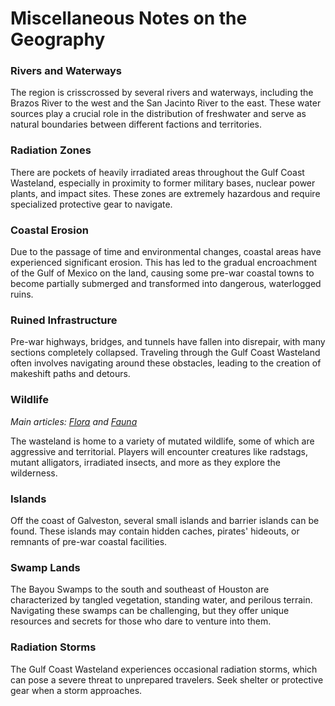 # Miscellaneous Notes on the Geography

### Rivers and Waterways

The region is crisscrossed by several rivers and waterways, including the Brazos River to the west and the San Jacinto
River to the east. These water sources play a crucial role in the distribution of freshwater and serve as natural
boundaries between different factions and territories.

### Radiation Zones

There are pockets of heavily irradiated areas throughout the Gulf Coast Wasteland, especially in proximity to former
military bases, nuclear power plants, and impact sites. These zones are extremely hazardous and require specialized
protective gear to navigate.

### Coastal Erosion

Due to the passage of time and environmental changes, coastal areas have experienced significant erosion. This has led
to the gradual encroachment of the Gulf of Mexico on the land, causing some pre-war coastal towns to become partially
submerged and transformed into dangerous, waterlogged ruins.

### Ruined Infrastructure

Pre-war highways, bridges, and tunnels have fallen into disrepair, with many sections completely collapsed. Traveling
through the Gulf Coast Wasteland often involves navigating around these obstacles, leading to the creation of makeshift
paths and detours.

### Wildlife

*Main articles: [Flora](../../denizens_of_the_wasteland/flora.md) and [Fauna](../../denizens_of_the_wasteland/fauna.md)*

The wasteland is home to a variety of mutated wildlife, some of which are aggressive and territorial. Players will
encounter creatures like radstags, mutant alligators, irradiated insects, and more as they explore the wilderness.

### Islands

Off the coast of Galveston, several small islands and barrier islands can be found. These islands may contain hidden
caches, pirates' hideouts, or remnants of pre-war coastal facilities.

### Swamp Lands

The Bayou Swamps to the south and southeast of Houston are characterized by tangled vegetation, standing water, and
perilous terrain. Navigating these swamps can be challenging, but they offer unique resources and secrets for those who
dare to venture into them.

### Radiation Storms

The Gulf Coast Wasteland experiences occasional radiation storms, which can pose a severe threat to unprepared
travelers. Seek shelter or protective gear when a storm approaches.